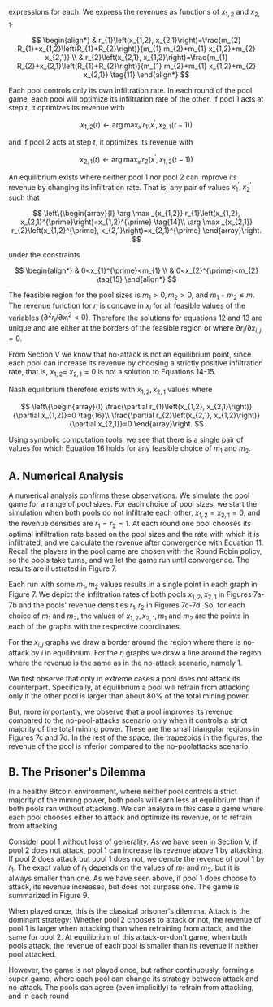 expressions for each. We express the revenues as functions of $x_{1,2}$ and $x_{2,1}$.

$$
\begin{align*}
& r_{1}\left(x_{1,2}, x_{2,1}\right)=\frac{m_{2} R_{1}+x_{1,2}\left(R_{1}+R_{2}\right)}{m_{1} m_{2}+m_{1} x_{1,2}+m_{2} x_{2,1}} \\
& r_{2}\left(x_{2,1}, x_{1,2}\right)=\frac{m_{1} R_{2}+x_{2,1}\left(R_{1}+R_{2}\right)}{m_{1} m_{2}+m_{1} x_{1,2}+m_{2} x_{2,1}} \tag{11}
\end{align*}
$$

Each pool controls only its own infiltration rate. In each round of the pool game, each pool will optimize its infiltration rate of the other. If pool 1 acts at step $t$, it optimizes its revenue with

$$
\begin{equation*}
x_{1,2}(t) \leftarrow \arg \max _{x^{\prime}} r_{1}\left(x^{\prime}, x_{2,1}(t-1)\right) \tag{12}
\end{equation*}
$$

and if pool 2 acts at step $t$, it optimizes its revenue with

$$
\begin{equation*}
x_{2,1}(t) \leftarrow \arg \max _{x^{\prime}} r_{2}\left(x^{\prime}, x_{1,2}(t-1)\right) \tag{13}
\end{equation*}
$$

An equilibrium exists where neither pool 1 nor pool 2 can improve its revenue by changing its infiltration rate. That is, any pair of values $x_{1}^{\prime}, x_{2}^{\prime}$ such that

$$
\left\{\begin{array}{l}
\arg \max _{x_{1,2}} r_{1}\left(x_{1,2}, x_{2,1}^{\prime}\right)=x_{1,2}^{\prime}  \tag{14}\\
\arg \max _{x_{2,1}} r_{2}\left(x_{1,2}^{\prime}, x_{2,1}\right)=x_{2,1}^{\prime}
\end{array}\right.
$$

under the constraints

$$
\begin{align*}
& 0<x_{1}^{\prime}<m_{1} \\
& 0<x_{2}^{\prime}<m_{2} \tag{15}
\end{align*}
$$

The feasible region for the pool sizes is $m_{1}>0, m_{2}>0$, and $m_{1}+m_{2} \leq m$. The revenue function for $r_{i}$ is concave in $x_{i}$ for all feasible values of the variables $\left(\partial^{2} r_{i} / \partial x_{i}^{2}<0\right)$. Therefore the solutions for equations 12 and 13 are unique and are either at the borders of the feasible region or where $\partial r_{i} / \partial x_{i, j}=0$.

From Section V we know that no-attack is not an equilibrium point, since each pool can increase its revenue by choosing a strictly positive infiltration rate, that is, $x_{1,2}=$ $x_{2,1}=0$ is not a solution to Equations 14-15.

Nash equilibrium therefore exists with $x_{1,2}, x_{2,1}$ values where

$$
\left\{\begin{array}{l}
\frac{\partial r_{1}\left(x_{1,2}, x_{2,1}\right)}{\partial x_{1,2}}=0  \tag{16}\\
\frac{\partial r_{2}\left(x_{2,1}, x_{1,2}\right)}{\partial x_{2,1}}=0
\end{array}\right.
$$

Using symbolic computation tools, we see that there is a single pair of values for which Equation 16 holds for any feasible choice of $m_{1}$ and $m_{2}$.

## A. Numerical Analysis

A numerical analysis confirms these observations. We simulate the pool game for a range of pool sizes. For each choice of pool sizes, we start the simulation when both pools do not infiltrate each other, $x_{1,2}=x_{2,1}=0$, and the revenue densities are $r_{1}=r_{2}=1$. At each round one pool chooses its optimal infiltration rate based on the pool sizes and the rate with which it is infiltrated, and we calculate the revenue after convergence with Equation 11. Recall the players in the pool game are chosen with the Round Robin policy, so the pools take turns, and we let the game run until convergence. The results are illustrated in Figure 7.

Each run with some $m_{1}, m_{2}$ values results in a single point in each graph in Figure 7. We depict the infiltration rates of both pools $x_{1,2}, x_{2,1}$ in Figures 7a-7b and the pools' revenue densities $r_{1}, r_{2}$ in Figures 7c-7d. So, for each choice of $m_{1}$ and $m_{2}$, the values of $x_{1,2}, x_{2,1}, m_{1}$ and $m_{2}$ are the points in each of the graphs with the respective coordinates.

For the $x_{i, j}$ graphs we draw a border around the region where there is no-attack by $i$ in equilibrium. For the $r_{i}$ graphs we draw a line around the region where the revenue is the same as in the no-attack scenario, namely 1.

We first observe that only in extreme cases a pool does not attack its counterpart. Specifically, at equilibrium a pool will refrain from attacking only if the other pool is larger than about $80 \%$ of the total mining power.

But, more importantly, we observe that a pool improves its revenue compared to the no-pool-attacks scenario only when it controls a strict majority of the total mining power. These are the small triangular regions in Figures 7c and 7d. In the rest of the space, the trapezoids in the figures, the revenue of the pool is inferior compared to the no-poolattacks scenario.

## B. The Prisoner's Dilemma

In a healthy Bitcoin environment, where neither pool controls a strict majority of the mining power, both pools will earn less at equilibrium than if both pools ran without attacking. We can analyze in this case a game where each pool chooses either to attack and optimize its revenue, or to refrain from attacking.

Consider pool 1 without loss of generality. As we have seen in Section V, if pool 2 does not attack, pool 1 can increase its revenue above 1 by attacking. If pool 2 does attack but pool 1 does not, we denote the revenue of pool 1 by $\tilde{r}_{1}$. The exact value of $\tilde{r}_{1}$ depends on the values of $m_{1}$ and $m_{2}$, but it is always smaller than one. As we have seen above, if pool 1 does choose to attack, its revenue increases, but does not surpass one. The game is summarized in Figure 9.

When played once, this is the classical prisoner's dilemma. Attack is the dominant strategy: Whether pool 2 chooses to attack or not, the revenue of pool 1 is larger when attacking than when refraining from attack, and the same for pool 2. At equilibrium of this attack-or-don't game, when both pools attack, the revenue of each pool is smaller than its revenue if neither pool attacked.

However, the game is not played once, but rather continuously, forming a super-game, where each pool can change its strategy between attack and no-attack. The pools can agree (even implicitly) to refrain from attacking, and in each round

